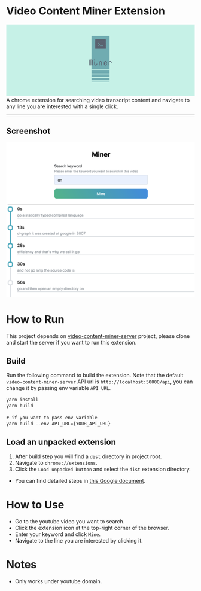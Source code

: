 # Video Content Miner Extension
<img src="docs/banner.png" />
A chrome extension for searching video transcript content and navigate to any line you are interested with a single click.

---

## Screenshot
<img src="docs/popup-result.png" />

# How to Run
This project depends on [video-content-miner-server](https://github.com/twuoy/video-content-miner-server) project, please clone and start the server if you want to run this extension.

## Build
Run the following command to build the extension.
Note that the default `video-content-miner-server` API url is `http://localhost:50000/api`, you can change it by passing env variable `API_URL`.

```shell
yarn install
yarn build

# if you want to pass env variable
yarn build --env API_URL={YOUR_API_URL}
```

## Load an unpacked extension
1. After build step you will find a `dist` directory in project root.
2. Navigate to `chrome://extensions`.
3. Click the `Load unpacked button` and select the `dist` extension directory.
- You can find detailed steps in [this Google document](https://developer.chrome.com/docs/extensions/mv3/getstarted/#unpacked).

# How to Use
- Go to the youtube video you want to search.
- Click the extension icon at the top-right corner of the browser.
- Enter your keyword and click `Mine`.
- Navigate to the line you are interested by clicking it.

# Notes
- Only works under youtube domain.
